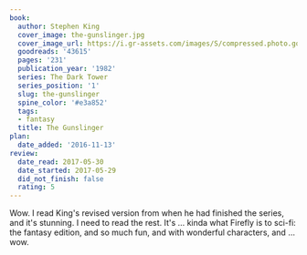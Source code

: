 ```yaml
---
book:
  author: Stephen King
  cover_image: the-gunslinger.jpg
  cover_image_url: https://i.gr-assets.com/images/S/compressed.photo.goodreads.com/books/1554220416l/43615._SX98_.jpg
  goodreads: '43615'
  pages: '231'
  publication_year: '1982'
  series: The Dark Tower
  series_position: '1'
  slug: the-gunslinger
  spine_color: '#e3a852'
  tags:
  - fantasy
  title: The Gunslinger
plan:
  date_added: '2016-11-13'
review:
  date_read: 2017-05-30
  date_started: 2017-05-29
  did_not_finish: false
  rating: 5
---
```


Wow. I read King's revised version from when he had finished the series, and it's stunning. I need to read the rest. It's … kinda what Firefly is to sci-fi: the fantasy edition, and so much fun, and with wonderful characters, and … wow.
